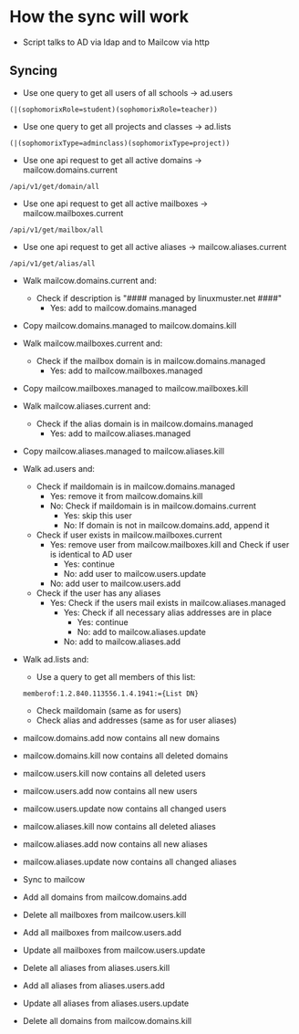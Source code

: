 # How the sync will work
- Script talks to AD via ldap and to Mailcow via http

## Syncing
- Use one query to get all users of all schools -> ad.users
```
(|(sophomorixRole=student)(sophomorixRole=teacher))
```

- Use one query to get all projects and classes -> ad.lists
```
(|(sophomorixType=adminclass)(sophomorixType=project))
```

- Use one api request to get all active domains -> mailcow.domains.current
```
/api/v1/get/domain/all
```

- Use one api request to get all active mailboxes -> mailcow.mailboxes.current
```
/api/v1/get/mailbox/all
```

- Use one api request to get all active aliases -> mailcow.aliases.current
```
/api/v1/get/alias/all
```

- Walk mailcow.domains.current and:
  - Check if description is "#### managed by linuxmuster.net ####"
    - Yes: add to mailcow.domains.managed
- Copy mailcow.domains.managed to mailcow.domains.kill

- Walk mailcow.mailboxes.current and:
  - Check if the mailbox domain is in mailcow.domains.managed
    - Yes: add to mailcow.mailboxes.managed
- Copy mailcow.mailboxes.managed to mailcow.mailboxes.kill

- Walk mailcow.aliases.current and:
  - Check if the alias domain is in mailcow.domains.managed
    - Yes: add to mailcow.aliases.managed
- Copy mailcow.aliases.managed to mailcow.aliases.kill


- Walk ad.users and:
  - Check if maildomain is in mailcow.domains.managed
    - Yes: remove it from mailcow.domains.kill
    - No: Check if maildomain is in mailcow.domains.current
      - Yes: skip this user
      - No: If domain is not in mailcow.domains.add, append it
  - Check if user exists in mailcow.mailboxes.current
    - Yes: remove user from mailcow.mailboxes.kill and Check if user is identical to AD user
      - Yes: continue
      - No: add user to mailcow.users.update
    - No: add user to mailcow.users.add
  - Check if the user has any aliases
    - Yes: Check if the users mail exists in mailcow.aliases.managed
      - Yes: Check if all necessary alias addresses are in place
        - Yes: continue
        - No: add to mailcow.aliases.update
      - No: add to mailcow.aliases.add

- Walk ad.lists and:
  - Use a query to get all members of this list:
  ```
  memberof:1.2.840.113556.1.4.1941:={List DN}
  ```
  - Check maildomain (same as for users)
  - Check alias and addresses (same as for user aliases)

- mailcow.domains.add now contains all new domains
- mailcow.domains.kill now contains all deleted domains

- mailcow.users.kill now contains all deleted users
- mailcow.users.add now contains all new users
- mailcow.users.update now contains all changed users

- mailcow.aliases.kill now contains all deleted aliases
- mailcow.aliases.add now contains all new aliases
- mailcow.aliases.update now contains all changed aliases

- Sync to mailcow
 - Add all domains from mailcow.domains.add
 - Delete all mailboxes from mailcow.users.kill
 - Add all mailboxes from mailcow.users.add
 - Update all mailboxes from mailcow.users.update
 - Delete all aliases from aliases.users.kill
 - Add all aliases from aliases.users.add
 - Update all aliases from aliases.users.update
 - Delete all domains from mailcow.domains.kill